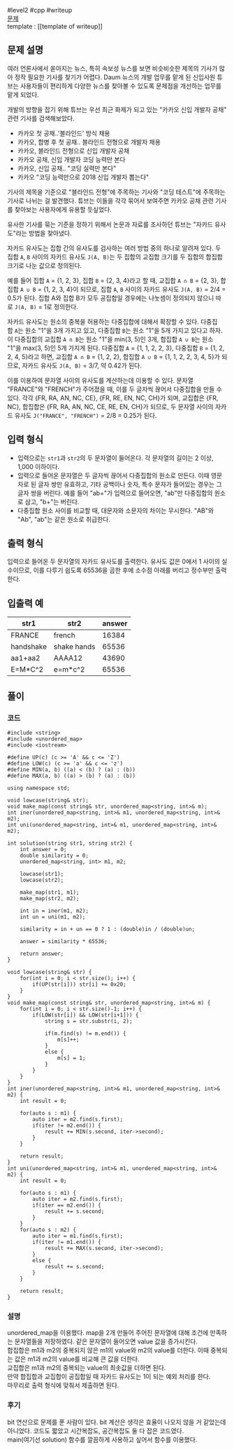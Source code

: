 
#level2 #cpp #writeup  
[문제](https://school.programmers.co.kr/learn/courses/30/lessons/17677)  
template : [[template of writeup]]  

## 문제 설명  

여러 언론사에서 쏟아지는 뉴스, 특히 속보성 뉴스를 보면 비슷비슷한 제목의 기사가 많아 정작 필요한 기사를 찾기가 어렵다. Daum 뉴스의 개발 업무를 맡게 된 신입사원 튜브는 사용자들이 편리하게 다양한 뉴스를 찾아볼 수 있도록 문제점을 개선하는 업무를 맡게 되었다.  

개발의 방향을 잡기 위해 튜브는 우선 최근 화제가 되고 있는 "카카오 신입 개발자 공채" 관련 기사를 검색해보았다.  

- 카카오 첫 공채..'블라인드' 방식 채용  
- 카카오, 합병 후 첫 공채.. 블라인드 전형으로 개발자 채용  
- 카카오, 블라인드 전형으로 신입 개발자 공채  
- 카카오 공채, 신입 개발자 코딩 능력만 본다  
- 카카오, 신입 공채.. "코딩 실력만 본다"  
- 카카오 "코딩 능력만으로 2018 신입 개발자 뽑는다"  

기사의 제목을 기준으로 "블라인드 전형"에 주목하는 기사와 "코딩 테스트"에 주목하는 기사로 나뉘는 걸 발견했다. 튜브는 이들을 각각 묶어서 보여주면 카카오 공채 관련 기사를 찾아보는 사용자에게 유용할 듯싶었다.  

유사한 기사를 묶는 기준을 정하기 위해서 논문과 자료를 조사하던 튜브는 "자카드 유사도"라는 방법을 찾아냈다.  

자카드 유사도는 집합 간의 유사도를 검사하는 여러 방법 중의 하나로 알려져 있다. 두 집합 `A`, `B` 사이의 자카드 유사도 `J(A, B)`는 두 집합의 교집합 크기를 두 집합의 합집합 크기로 나눈 값으로 정의된다.  

예를 들어 집합 `A` = {1, 2, 3}, 집합 `B` = {2, 3, 4}라고 할 때, 교집합 `A ∩ B` = {2, 3}, 합집합 `A ∪ B` = {1, 2, 3, 4}이 되므로, 집합 `A`, `B` 사이의 자카드 유사도 `J(A, B)` = 2/4 = 0.5가 된다. 집합 A와 집합 B가 모두 공집합일 경우에는 나눗셈이 정의되지 않으니 따로 `J(A, B)` = 1로 정의한다.  

자카드 유사도는 원소의 중복을 허용하는 다중집합에 대해서 확장할 수 있다. 다중집합 `A`는 원소 "1"을 3개 가지고 있고, 다중집합 `B`는 원소 "1"을 5개 가지고 있다고 하자. 이 다중집합의 교집합 `A ∩ B`는 원소 "1"을 min(3, 5)인 3개, 합집합 `A ∪ B`는 원소 "1"을 max(3, 5)인 5개 가지게 된다. 다중집합 `A` = {1, 1, 2, 2, 3}, 다중집합 `B` = {1, 2, 2, 4, 5}라고 하면, 교집합 `A ∩ B` = {1, 2, 2}, 합집합 `A ∪ B` = {1, 1, 2, 2, 3, 4, 5}가 되므로, 자카드 유사도 `J(A, B)` = 3/7, 약 0.42가 된다.  

이를 이용하여 문자열 사이의 유사도를 계산하는데 이용할 수 있다. 문자열 "FRANCE"와 "FRENCH"가 주어졌을 때, 이를 두 글자씩 끊어서 다중집합을 만들 수 있다. 각각 {FR, RA, AN, NC, CE}, {FR, RE, EN, NC, CH}가 되며, 교집합은 {FR, NC}, 합집합은 {FR, RA, AN, NC, CE, RE, EN, CH}가 되므로, 두 문자열 사이의 자카드 유사도 `J("FRANCE", "FRENCH")` = 2/8 = 0.25가 된다.  

## 입력 형식  

- 입력으로는 `str1`과 `str2`의 두 문자열이 들어온다. 각 문자열의 길이는 2 이상, 1,000 이하이다.  
- 입력으로 들어온 문자열은 두 글자씩 끊어서 다중집합의 원소로 만든다. 이때 영문자로 된 글자 쌍만 유효하고, 기타 공백이나 숫자, 특수 문자가 들어있는 경우는 그 글자 쌍을 버린다. 예를 들어 "ab+"가 입력으로 들어오면, "ab"만 다중집합의 원소로 삼고, "b+"는 버린다.  
- 다중집합 원소 사이를 비교할 때, 대문자와 소문자의 차이는 무시한다. "AB"와 "Ab", "ab"는 같은 원소로 취급한다.  

## 출력 형식  

입력으로 들어온 두 문자열의 자카드 유사도를 출력한다. 유사도 값은 0에서 1 사이의 실수이므로, 이를 다루기 쉽도록 65536을 곱한 후에 소수점 아래를 버리고 정수부만 출력한다.  

## 입출력 예  

| str1      | str2        | answer |  
| --------- | ----------- | ------ |  
| FRANCE    | french      | 16384  |  
| handshake | shake hands | 65536  |  
| aa1+aa2   | AAAA12      | 43690  |  
| E=M*C^2   | e=m*c^2     | 65536  |  

## 풀이  

### 코드  

```  
#include <string>  
#include <unordered_map>  
#include <iostream>  

#define UP(c) (c >= 'A' && c <= 'Z')  
#define LOW(c) (c >= 'a' && c <= 'z')  
#define MIN(a, b) ((a) < (b) ? (a) : (b))  
#define MAX(a, b) ((a) > (b) ? (a) : (b))  

using namespace std;  

void lowcase(string& str);  
void make_map(const string& str, unordered_map<string, int>& m);  
int iner(unordered_map<string, int>& m1, unordered_map<string, int>& m2);  
int uni(unordered_map<string, int>& m1, unordered_map<string, int>& m2);  

int solution(string str1, string str2) {  
    int answer = 0;  
    double similarity = 0;  
    unordered_map<string, int> m1, m2;  
    
    lowcase(str1);  
    lowcase(str2);  
    
    make_map(str1, m1);  
    make_map(str2, m2);  
    
    int in = iner(m1, m2);  
    int un = uni(m1, m2);  
    
    similarity = in + un == 0 ? 1 : (double)in / (double)un;  
    
    answer = similarity * 65536;  
    
    return answer;  
}  

void lowcase(string& str) {  
    for(int i = 0; i < str.size(); i++) {  
        if(UP(str[i])) str[i] += 0x20;  
    }  
}  
void make_map(const string& str, unordered_map<string, int>& m) {  
    for(int i = 0; i < str.size()-1; i++) {  
        if(LOW(str[i]) && LOW(str[i+1])) {  
            string s = str.substr(i, 2);  
            
            if(m.find(s) != m.end()) {  
                m[s]++;  
            }  
            else {  
                m[s] = 1;  
            }  
        }  
    }  
}  
int iner(unordered_map<string, int>& m1, unordered_map<string, int>& m2) {  
    int result = 0;  
    
    for(auto s : m1) {  
        auto iter = m2.find(s.first);  
        if(iter != m2.end()) {  
            result += MIN(s.second, iter->second);  
        }  
    }  
    
    return result;  
}  
int uni(unordered_map<string, int>& m1, unordered_map<string, int>& m2) {  
    int result = 0;  
    
    for(auto s : m1) {  
        auto iter = m2.find(s.first);  
        if(iter == m2.end()) {  
            result += s.second;  
        }  
    }  
    for(auto s : m2) {  
        auto iter = m1.find(s.first);  
        if(iter != m1.end()) {  
            result += MAX(s.second, iter->second);  
        }  
        else {  
            result += s.second;  
        }  
    }  
    
    return result;  
}  
```  

### 설명  

unordered_map을 이용했다. map을 2개 만들어 주어진 문자열에 대해 조건에 만족하는 문자열들을 저장하였다. 같은 문자열이 들어오면 value 값을 증가시킨다.  
합집합은 m1과 m2의 중복되지 않은 m1의 value와 m2의 value를 더한다. 이때 중복되는 값은 m1과 m2의 value를 비교해 큰 값을 더한다.  
교집합은 m1과 m2의 중복되는 value의 최솟값을 더하면 된다.  
만약 합집합과 교집합이 공집합일 때 자카드 유사도는 1이 되는 예외 처리를 한다.  
마무리로 출력 형식에 맞춰서 제출하면 된다.  

### 후기  

bit 연산으로 문제를 푼 사람이 있다. bit 계산은 생각은  효율이 나오지 않을 거 같았는데 아니었다. 코드도 짧았고 시간복잡도, 공간복잡도 둘 다 잡은 코드였다.  
main(여기선 solution) 함수를 깔끔하게 사용하고 싶어서 함수를 이용했다.  
